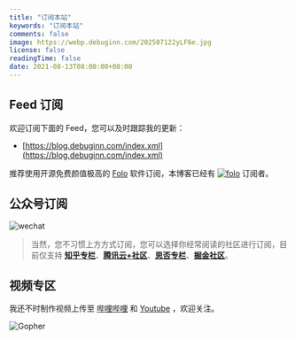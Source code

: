 ```yaml
---
title: "订阅本站"
keywords: "订阅本站"
comments: false
image: https://webp.debuginn.com/202507122yLF6e.jpg
license: false
readingTime: false
date: 2021-08-13T08:00:00+08:00
---
```


## Feed 订阅

欢迎订阅下面的 Feed，您可以及时跟踪我的更新：

- [https://blog.debuginn.com/index.xml](https://blog.debuginn.com/index.xml)

推荐使用开源免费颜值极高的 [Folo](/tags/follow/) 软件订阅，本博客已经有 [![folo](https://badge.follow.is/feed/41458948890269701?color=FF5C00&labelColor=black&style=flat-square)](follow://add?url=https%3A%2F%2Fblog.debuginn.com%2Findex.xml) 订阅者。

## 公众号订阅

![wechat](https://webp.debuginn.com/202302202248422.png)

> 当然，您不习惯上方方式订阅，您可以选择你经常阅读的社区进行订阅，目前仅支持 **[知乎专栏](https://www.zhihu.com/people/debuginn/posts)**、**[腾讯云+社区](https://cloud.tencent.com/developer/column/83947)**、**[思否专栏](https://segmentfault.com/blog/debuginn)**、**[掘金社区](https://juejin.cn/user/817692380500702/posts)**。

## 视频专区

我还不时制作视频上传至 [哔哩哔哩](https://space.bilibili.com/238989334) 和 [Youtube](https://www.youtube.com/@debuginn) ，欢迎关注。

![Gopher](https://webp.debuginn.com/202303022149399.png)